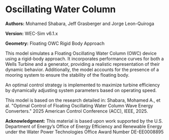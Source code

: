 # Oscillating Water Column

**Authors:** Mohamed Shabara, Jeff Grasberger and Jorge Leon-Quiroga

**Version:** WEC-Sim v6.1.x

**Geometry:** Floating OWC Rigid Body Approach

This model simulates a Floating Oscillating Water Column (OWC) device using a rigid-body approach. 
It incorporates performance curves for both a Wells Turbine and a generator, providing a realistic 
representation of their dynamic behavior. Additionally, the model accounts for the presence of a
 mooring system to ensure the stability of the floating body.

An optimal control strategy is implemented to maximize turbine efficiency by dynamically adjusting system parameters based on operating speed.

This model is based on the research detailed in:
Shabara, Mohamed A., et al. "Optimal Control of Floating Oscillating Water Column Wave Energy Converters." 2025 American Control Conference (ACC), IEEE, 2025.

**Acknowledgment:** This material is based upon work supported by the U.S.
Department of Energy’s Office of Energy Efficiency and Renewable Energy 
under the Water Power Technologies Office Award Number DE-EE0008895